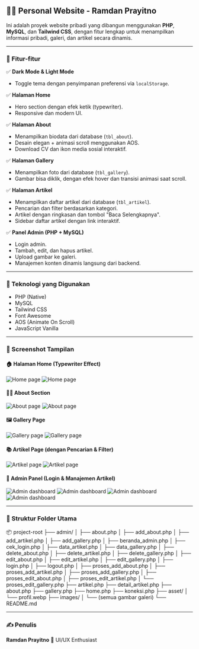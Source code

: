 ## 🧑‍💻 Personal Website - Ramdan Prayitno

Ini adalah proyek website pribadi yang dibangun menggunakan **PHP**, **MySQL**, dan **Tailwind CSS**, dengan fitur lengkap untuk menampilkan informasi pribadi, galeri, dan artikel secara dinamis.

---

### 📌 Fitur-fitur

✅ **Dark Mode & Light Mode**

* Toggle tema dengan penyimpanan preferensi via `localStorage`.

✅ **Halaman Home**

* Hero section dengan efek ketik (typewriter).
* Responsive dan modern UI.

✅ **Halaman About**

* Menampilkan biodata dari database (`tbl_about`).
* Desain elegan + animasi scroll menggunakan AOS.
* Download CV dan ikon media sosial interaktif.

✅ **Halaman Gallery**

* Menampilkan foto dari database (`tbl_gallery`).
* Gambar bisa diklik, dengan efek hover dan transisi animasi saat scroll.

✅ **Halaman Artikel**

* Menampilkan daftar artikel dari database (`tbl_artikel`).
* Pencarian dan filter berdasarkan kategori.
* Artikel dengan ringkasan dan tombol "Baca Selengkapnya".
* Sidebar daftar artikel dengan link interaktif.

✅ **Panel Admin (PHP + MySQL)**

* Login admin.
* Tambah, edit, dan hapus artikel.
* Upload gambar ke galeri.
* Manajemen konten dinamis langsung dari backend.

---

### 🧹 Teknologi yang Digunakan

* PHP (Native)
* MySQL
* Tailwind CSS
* Font Awesome
* AOS (Animate On Scroll)
* JavaScript Vanilla

---

### 📸 Screenshot Tampilan

#### 🏠 Halaman Home (Typewriter Effect)

![Home page](tampilan/home-light.png)
![Home page](tampilan/home-dark.png)

#### 🙋‍♂️ About Section

![About page](tampilan/about-light.png)
![About page](tampilan/about-dark.png)

#### 🖼️ Gallery Page

![Gallery page](tampilan/gallery-light.png)
![Gallery page](tampilan/gallery-dark.png)

#### 📚 Artikel Page (dengan Pencarian & Filter)

![Artikel page](tampilan/artikel-light.png)
![Artikel page](tampilan/artikel-dark.png)

#### 🔐 Admin Panel (Login & Manajemen Artikel)

![Admin dashboard](tampilan/login-light.png)
![Admin dashboard](tampilan/login-dark.png)
![Admin dashboard](tampilan/admin-light.png)
![Admin dashboard](tampilan/admin-dark.png)

---

### 📂 Struktur Folder Utama

📦 project-root
├── admin/
│   ├── about.php
│   ├── add_about.php
│   ├── add_artikel.php
│   ├── add_gallery.php
│   ├── beranda_admin.php
│   ├── cek_login.php
│   ├── data_artikel.php
│   ├── data_gallery.php
│   ├── delete_about.php
│   ├── delete_artikel.php
│   ├── delete_gallery.php
│   ├── edit_about.php
│   ├── edit_artikel.php
│   ├── edit_gallery.php
│   ├── login.php
│   ├── logout.php
│   ├── proses_add_about.php
│   ├── proses_add_artikel.php
│   ├── proses_add_gallery.php
│   ├── proses_edit_about.php
│   ├── proses_edit_artikel.php
│   └── proses_edit_gallery.php
├── artikel.php
├── detail_artikel.php
├── about.php
├── gallery.php
├── home.php
├── koneksi.php
├── asset/
│   └── profil.webp
├── images/
│   └── (semua gambar galeri)
└── README.md


---

### ✍️ Penulis

**Ramdan Prayitno**
💼 UI/UX Enthusiast
